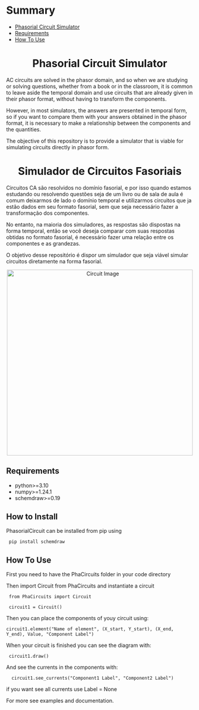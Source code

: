 # Summary

- [Phasorial Circuit Simulator](#phasorial-circuit-simulator)
- [Requirements](#requirements)
- [How To Use](#how-to-use)



<h1 align="center">Phasorial Circuit Simulator</h1>

  AC circuits are solved in the phasor domain, and so when we are studying or solving questions, whether from a book or in the classroom, it is common to leave aside the temporal domain and use circuits that are already given in their phasor format, without having to transform the components.

However, in most simulators, the answers are presented in temporal form, so if you want to compare them with your answers obtained in the phasor format, it is necessary to make a relationship between the components and the quantities.

The objective of this repository is to provide a simulator that is viable for simulating circuits directly in phasor form.

<h1 align="center">Simulador de Circuitos Fasoriais</h1>

  Circuitos CA são resolvidos no domínio fasorial, e por isso quando estamos estudando ou resolvendo questões seja de um livro ou de sala de aula é comum deixarmos de lado o domínio temporal e utilizarmos circuitos que ja estão dados em seu formato fasorial, sem que seja necessário fazer a transformação dos componentes.

  No entanto, na maioria dos simuladores, as respostas são dispostas na forma temporal, então se você deseja comparar com suas respostas obtidas no formato fasorial, é necessário fazer uma relação entre os componentes e as grandezas. 

  O objetivo desse repositório é dispor um simulador que seja viável simular circuitos diretamente na forma fasorial.

 <div align="center">
  <img src="https://github.com/user-attachments/assets/bfb27055-f661-476e-89e5-5719d1f4a3a9" alt="Circuit Image" width="500"/>
</div>

  ## Requirements

-  python>=3.10
-  numpy>=1.24.1
-  schemdraw>=0.19

  ## How to Install

  PhasorialCircuit can be installed from pip using

   ```
    pip install schemdraw
   ```

  ## How To Use

  First you need to have the PhaCircuits folder in your code directory
  
  Then import Circuit from PhaCircuits and instantiate a circuit
  
   ```
    from PhaCircuits import Circuit

    circuit1 = Circuit()
   ```
  Then you can place the components of youy circuit using:
   ```
  circuit1.element("Name of element", (X_start, Y_start), (X_end, Y_end), Value, "Component Label")
   ```
  When your circuit is finished you can see the diagram with:
   ```
    circuit1.draw()
   ```
  And see the currents in the components with:
  ```
    circuit1.see_currents("Component1 Label", "Component2 Label")
  ```
  if you want see all currents use Label = None
  
  For more see examples and documentation.
